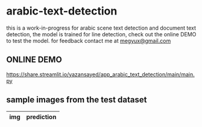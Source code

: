 # arabic-text-detection
this is a work-in-progress for arabic scene text detection and document text detection, the model is trained for line detection,
check out the online DEMO to test the model. for feedback contact me at megyux@gmail.com

## ONLINE DEMO
https://share.streamlit.io/yazansayed/app_arabic_text_detection/main/main.py

## sample images from the test dataset
|img|prediction|
|-|-|


